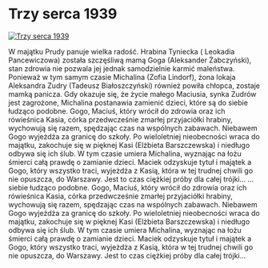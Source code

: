 Trzy serca 1939 
=============
[![Trzy serca 1939 ](http://vidos.pl/images/player.gif)](http://vidos.pl/trzy-serca-1939)

 W majątku Prudy panuje wielka radość. Hrabina Tyniecka ( Leokadia Pancewiczowa) została szczęśliwą mamą Goga (Aleksander Żabczyński), stan zdrowia nie pozwala jej jednak samodzielnie karmić maleństwa. Ponieważ w tym samym czasie Michalina (Zofia Lindorf), żona lokaja Aleksandra Zudry (Tadeusz Białoszczyński) również powiła chłopca, zostaje mamką panicza. Gdy okazuje się, że życie małego Maciusia, synka Zudrów jest zagrożone, Michalina postanawia zamienić dzieci, które są do siebie łudząco podobne. Gogo, Maciuś, który wrócił do zdrowia oraz ich rówieśnica Kasia, córka przedwcześnie zmarłej przyjaciółki hrabiny, wychowują się razem, spędzając czas na wspólnych zabawach. Niebawem Gogo wyjeżdża za granicę do szkoły. Po wieloletniej nieobecności wraca do majątku, zakochuje się w pięknej Kasi (Elżbieta Barszczewska) i niedługo odbywa się ich ślub. W tym czasie umiera Michalina, wyznając na łożu śmierci całą prawdę o zamianie dzieci. Maciek odzyskuje tytuł i majątek a Gogo, który wszystko traci, wyjeżdża z Kasią, która w tej trudnej chwili go nie opuszcza, do Warszawy. Jest to czas ciężkiej próby dla całej trójki...   ... siebie łudząco podobne. Gogo, Maciuś, który wrócił do zdrowia oraz ich rówieśnica Kasia, córka przedwcześnie zmarłej przyjaciółki hrabiny, wychowują się razem, spędzając czas na wspólnych zabawach. Niebawem Gogo wyjeżdża za granicę do szkoły. Po wieloletniej nieobecności wraca do majątku, zakochuje się w pięknej Kasi (Elżbieta Barszczewska) i niedługo odbywa się ich ślub. W tym czasie umiera Michalina, wyznając na łożu śmierci całą prawdę o zamianie dzieci. Maciek odzyskuje tytuł i majątek a Gogo, który wszystko traci, wyjeżdża z Kasią, która w tej trudnej chwili go nie opuszcza, do Warszawy. Jest to czas ciężkiej próby dla całej trójki...
